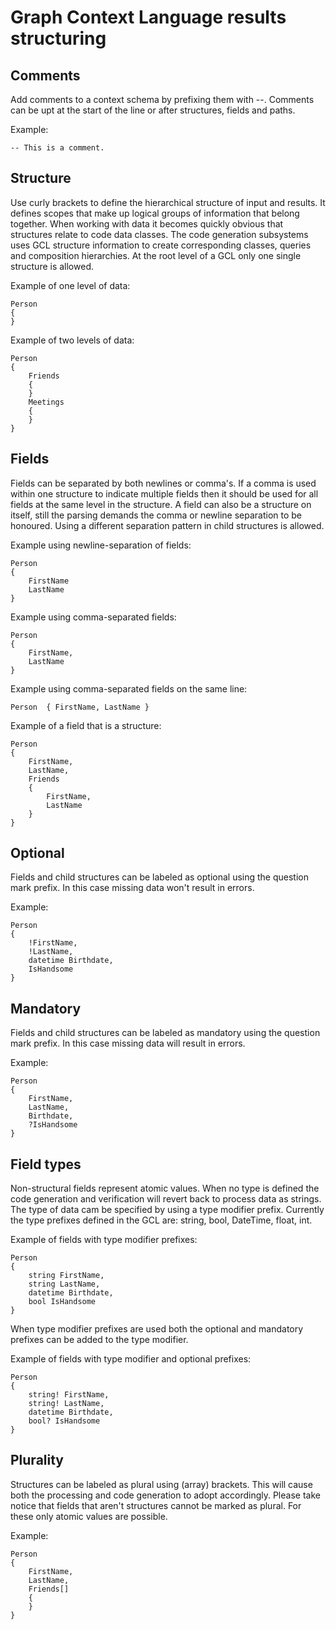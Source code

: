 # Graph Context Language results structuring

## Comments
Add comments to a context schema by prefixing them with --. 
Comments can be upt at the start of the line or after structures, fields and paths. 

Example:
```
-- This is a comment.
```

## Structure
Use curly brackets to define the hierarchical structure of input and results. 
It defines scopes that make up logical groups of information that belong together. When working with data it becomes quickly obvious that structures relate to code data classes. The code generation subsystems uses GCL structure information to create corresponding classes, queries and composition hierarchies. 
At the root level of a GCL only one single structure is allowed.

Example of one level of data:
```
Person
{
}
```

Example of two levels of data:
```
Person
{
    Friends
    {
    }
    Meetings
    {
    }
}
```

## Fields
Fields can be separated by both newlines or comma's. If a comma is used within one structure to indicate multiple fields then it should be used for all fields at the same level in the structure. 
A field can also be a structure on itself, still the parsing demands the comma or newline separation to be honoured. Using a different separation pattern in child structures is allowed.

Example using newline-separation of fields:
```
Person
{
    FirstName
    LastName
}
```

Example using comma-separated fields:
```
Person
{
    FirstName,
    LastName
}
```
Example using comma-separated fields on the same line:
```
Person  { FirstName, LastName }
```

Example of a field that is a structure:
```
Person
{
    FirstName,
    LastName,
    Friends
    {
        FirstName,
        LastName
    }
}
```

## Optional
Fields and child structures can be labeled as optional using the question mark prefix. In this case missing data won't result in errors.

Example:
```
Person 
{
    !FirstName,
    !LastName,
    datetime Birthdate,
    IsHandsome
}
```

## Mandatory
Fields and child structures can be labeled as mandatory using the question mark prefix. In this case missing data will result in errors.

Example:
```
Person
{
    FirstName,
    LastName,
    Birthdate,
    ?IsHandsome
}
```

## Field types
Non-structural fields represent atomic values. When no type is defined the code generation and verification will revert back to process data as strings. 
The type of data cam be specified by using a type modifier prefix. 
Currently the type prefixes defined in the GCL are: string, bool, DateTime, float, int.

Example of fields with type modifier prefixes:
```
Person
{
    string FirstName,
    string LastName,
    datetime Birthdate,
    bool IsHandsome
}
```

When type modifier prefixes are used both the optional and mandatory prefixes can be added to the type modifier.

Example of fields with type modifier and optional prefixes:
```
Person
{
    string! FirstName,
    string! LastName,
    datetime Birthdate,
    bool? IsHandsome
}
```

## Plurality
Structures can be labeled as plural using (array) brackets. This will cause both the processing and code generation to adopt accordingly.
Please take notice that fields that aren't structures cannot be marked as plural. For these only atomic values are possible.

Example:
```
Person
{
    FirstName,
    LastName,
    Friends[]
    {
    }
}
```
